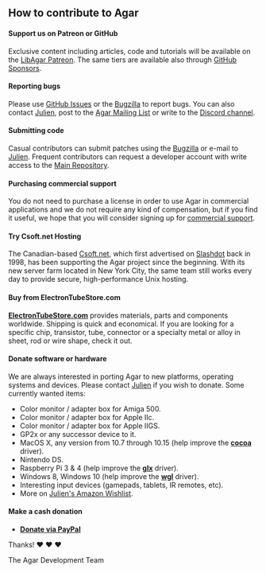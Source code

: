 ## How to contribute to Agar

#### **Support us on Patreon or GitHub**

Exclusive content including articles, code and tutorials will be available on the [LibAgar Patreon](https://patreon.com/libagar). The same tiers are available also through [GitHub Sponsors](https://github.com/sponsors/JulNadeauCA).

#### **Reporting bugs**

Please use [GitHub Issues](https://github.com/JulNadeauCA/libagar/issues/) or the [Bugzilla](https://bugs.csoft.net/enter_bug.cgi?product=Agar) to report bugs. You can also contact [Julien](mailto:vedge@csoft.net), post to the [Agar Mailing List](https://mail231.csoft.net/lists/listinfo/agar) or write to the [Discord channel](https://libagar.org/discord).

#### **Submitting code**

Casual contributors can submit patches using the [Bugzilla](https://bugs.csoft.net/enter_bug.cgi?product=Agar) or e-mail to [Julien](mailto:vedge@csoft.net). Frequent contributors can request a developer account with write access to the [Main Repository](https://dev.csoft.net).

#### **Purchasing commercial support**

You do not need to purchase a license in order to use Agar in commercial applications and we do not require any kind of compensation, but if you find it useful, we hope that you will consider signing up for [commercial support](https://libagar.org/lists.html).

#### **Try Csoft.net Hosting**

The Canadian-based [Csoft.net](https://csoft.net), which first advertised on [Slashdot](https://slashdot.org) back in 1998, has been supporting the Agar project since the beginning. With its new server farm located in New York City, the same team still works every day to provide secure, high-performance Unix hosting.

#### **Buy from ElectronTubeStore.com**

[**ElectronTubeStore.com**](https://electrontubestore.com) provides materials, parts and components worldwide. Shipping is quick and economical. If you are looking for a specific chip, transistor, tube, connector or a specialty metal or alloy in sheet, rod or wire shape, check it out.

#### **Donate software or hardware**

We are always interested in porting Agar to new platforms, operating systems and devices. Please contact [Julien](mailto:vedge@csoft.net) if you wish to donate. Some currently wanted items:
- Color monitor / adapter box for Amiga 500.
- Color monitor / adapter box for Apple IIc.
- Color monitor / adapter box for Apple IIGS.
- GP2x or any successor device to it.
- MacOS X, any version from 10.7 through 10.15 (help improve the [**cocoa**](https://libagar.org/man3/AG_DriverCocoa) driver).
- Nintendo DS.
- Raspberry Pi 3 & 4 (help improve the [**glx**](https://libagar.org/man3/AG_DriverGLX) driver).
- Windows 8, Windows 10 (help improve the [**wgl**](https://libagar.org/man3/AG_DriverWGL) driver).
- Interesting input devices (gamepads, tablets, IR remotes, etc).
- More on [Julien's Amazon Wishlist](https://libagar.org/wishlist).

#### **Make a cash donation**

- [**Donate via PayPal**](https://sourceforge.net/donate/index.php?group_id=77100)

Thanks! :heart: :heart: :heart:

The Agar Development Team

